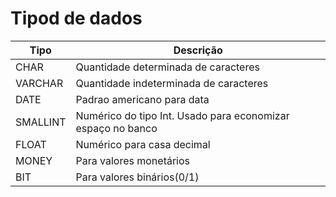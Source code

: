 # Tipod de dados

| Tipo | Descrição |
| --- | --- |
| CHAR | Quantidade determinada de caracteres |
| VARCHAR | Quantidade indeterminada de caracteres |
| DATE | Padrao americano para data |
| SMALLINT | Numérico do tipo Int. Usado para economizar espaço no banco |
| FLOAT | Numérico para casa decimal |
| MONEY | Para valores monetários |
| BIT | Para valores binários(0/1) |